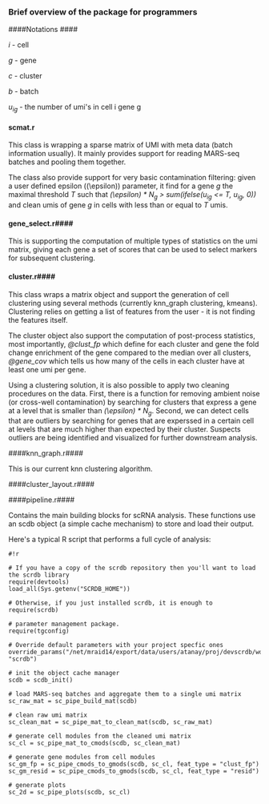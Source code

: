 ### Brief overview of the package for programmers ###


####Notations ####

_i_ - cell

_g_ - gene

_c_ - cluster

_b_ - batch 

_u<sub>ig</sub>_  - the number of umi's in cell i gene g


#### scmat.r ####

This class is wrapping a sparse matrix of UMI with meta data (batch information usually). It mainly provides support for reading MARS-seq batches and pooling them together.

The class also provide support for very basic contamination filtering: given a user defined epsilon (\(\epsilon\)) parameter, it find for a gene _g_ the maximal threshold _T_ such that _\(\epsilon\) * N<sub>g</sub> > sum(ifelse(u<sub>ig</sub> <= T, u<sub>ig</sub>, 0))_ and clean umis of gene _g_ in cells with less than or equal to _T_ umis.

#### gene_select.r####

This is supporting the computation of multiple types of statistics on the umi matrix, giving each gene a set of scores that can be used to select markers for subsequent clustering.

#### cluster.r####

This class wraps a matrix object and support the generation of cell clustering using several methods (currently knn_graph clustering, kmeans). Clustering relies on getting a list of features from the user - it is not finding the features itself.

The cluster object also support the computation of post-process statistics, most importantly, _\@clust_fp_ which define for each cluster and gene the fold change enrichment of the gene compared to the median over all clusters, _\@gene_cov_ which tells us how many of the cells in each cluster have at least one umi per gene.

Using a clustering solution, it is also possible to apply two cleaning procedures on the data. First, there is a function for removing ambient noise (or cross-well contamination) by searching for clusters that express a gene at a level that is smaller than _\(\epsilon\) * N<sub>g</sub>_. Second, we can detect cells that are outliers by searching for genes that are experssed in a certain cell at levels that are much higher than expected by their cluster. Suspects outliers are being identified and visualized for further downstream analysis.

####knn_graph.r####

This is our current knn clustering algorithm.

####cluster_layout.r####

####pipeline.r####

Contains the main building blocks for scRNA analysis. These functions use an scdb object (a simple cache mechanism) to store and load their output. 

Here's a typical R script that performs a full cycle of analysis:

```
#!r

# If you have a copy of the scrdb repository then you'll want to load the scrdb library 
require(devtools)
load_all(Sys.getenv("SCRDB_HOME"))

# Otherwise, if you just installed scrdb, it is enough to require(scrdb) 

# parameter management package.
require(tgconfig)

# Override default parameters with your project specfic ones
override_params("/net/mraid14/export/data/users/atanay/proj/devscrdb/workdir/melanoma_cd45_cd3/test_new_pipe/test_mel_cd45_cd3_params.yaml", "scrdb")

# init the object cache manager
scdb = scdb_init()

# load MARS-seq batches and aggregate them to a single umi matrix
sc_raw_mat = sc_pipe_build_mat(scdb)

# clean raw umi matrix
sc_clean_mat = sc_pipe_mat_to_clean_mat(scdb, sc_raw_mat)

# generate cell modules from the cleaned umi matrix
sc_cl = sc_pipe_mat_to_cmods(scdb, sc_clean_mat)

# generate gene modules from cell modules 
sc_gm_fp = sc_pipe_cmods_to_gmods(scdb, sc_cl, feat_type = "clust_fp")
sc_gm_resid = sc_pipe_cmods_to_gmods(scdb, sc_cl, feat_type = "resid")

# generate plots
sc_2d = sc_pipe_plots(scdb, sc_cl)

```

